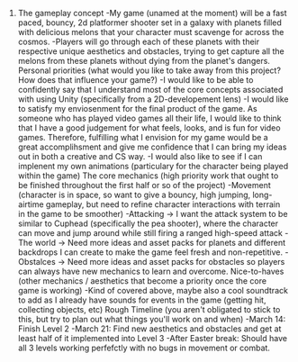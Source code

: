 1. The gameplay concept
    -My game (unamed at the moment) will be a fast paced, bouncy, 2d platformer shooter set in a galaxy with planets filled with delicious melons that your character must scavenge for across the cosmos.
    -Players will go through each of these planets with their respective unique aesthetics and obstacles, trying to get capture all the melons from these planets without dying from the planet's dangers.
Personal priorities (what would you like to take away from this project? How does that influence your game?)
    -I would like to be able to confidently say that I understand most of the core concepts associated with using Unity (specifically from a 2D-developement lens)
    -I would like to satisfy my enviosenment for the final product of the game. As someone who has played video games all their life, I would like to think that I have a good judgement for what feels, looks, and is fun for video games. Therefore, fulfilling what I envision for my game would be a great accomplihsment and give me confidence that I can bring my ideas out in both a creative and CS way.
    -I would also like to see if I can implenent my own animations (particulary for the character being played within the game)
The core mechanics (high priority work that ought to be finished throughout the first half or so of the project)
    -Movement (character is in space, so want to give a bouncy, high jumping, long-airtime gameplay, but need to refine character interactions with terrain in the game to be smoother)
    -Attacking -> I want the attack system to be similar to Cuphead (specifically the pea shooter), where the character can move and jump around while still firing a ranged high-speed attack
    -The world -> Need more ideas and asset packs for planets and different backdrops I can create to make the game feel fresh and non-repetitive.
    -Obstalces -> Need more ideas and asset packs for obstacles so players can always have new mechanics to learn and overcome. 
Nice-to-haves (other mechanics / aesthetics that become a priority once the core game is working)
     -Kind of covered above, maybe also a cool soundtrack to add as I already have sounds for events in the game (getting hit, collecting objects, etc)
Rough Timeline (you aren't obligated to stick to this, but try to plan out what things you'll work on and when)
      -March 14: Finish Level 2
      -March 21: Find new aesthetics and obstacles and get at least half of it implemented into Level 3
      -After Easter break: Should have all 3 levels working perfefctly with no bugs in movement or combat. 
